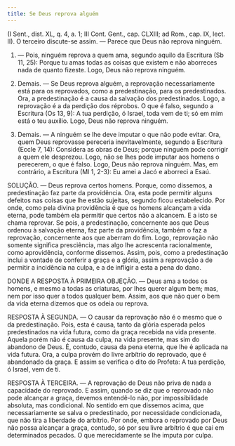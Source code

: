 ```yaml
---
title: Se Deus reprova alguém
---
```


(I Sent., dist. XL, q. 4, a. 1; III Cont. Gent., cap. CLXIII; ad Rom., cap. IX, lect. II).
  O terceiro discute-se assim. — Parece que Deus não reprova ninguém.  

1. — Pois, ninguém reprova a quem ama, segundo aquilo da Escritura (Sb 11, 25): Porque tu amas todas as coisas que existem e não aborreces nada de quanto fizeste. Logo, Deus não reprova ninguém.  

2. Demais. — Se Deus reprova alguém, a reprovação necessariamente está para os reprovados, como a predestinação, para os predestinados. Ora, a predestinação é a causa da salvação dos predestinados. Logo, a reprovação é a da perdição dos réprobos. O que é falso, segundo a Escritura (Os 13, 9): A tua perdição, ó Israel, toda vem de ti; só em mim está o teu auxílio. Logo, Deus não reprova ninguém.  

3. Demais. — A ninguém se lhe deve imputar o que não pode evitar. Ora, quem Deus reprovasse pereceria inevitavelmente, segundo a Escritura (Eccle 7, 14): Considera as obras de Deus; porque ninguém pode corrigir a quem ele desprezou. Logo, não se lhes pode imputar aos homens o perecerem, o que é falso. Logo, Deus não reprova ninguém.  Mas, em contrário, a Escritura (Ml 1, 2-3): Eu amei a Jacó e aborreci a Esaú.  

SOLUÇÃO. — Deus reprova certos homens. Porque, como dissemos, a predestinação faz parte da providência. Ora, esta pode permitir alguns defeitos nas coisas que lhe estão sujeitas, segundo ficou estabelecido. Por onde, como pela divina providência é que os homens alcançam a vida eterna, pode também ela permitir que certos não a alcancem. E a isto se chama reprovar. Se pois, a predestinação, concernente aos que Deus ordenou à salvação eterna, faz parte da providência, também o faz a reprovação, concernente aos que aberram do fim. Logo, reprovação não somente significa presciência, mas algo lhe acrescenta racionalmente, como aprovidência, conforme dissemos. Assim, pois, como a predestinação inclui a vontade de conferir a graça e a glória, assim a reprovação a de permitir a incidência na culpa, e a de infligir a esta a pena do dano.  

DONDE A RESPOSTA À PRIMEIRA OBJEÇÃO. — Deus ama a todos os homens, e mesmo a todas as criaturas, por lhes querer algum bem; mas, nem por isso quer a todos qualquer bem. Assim, aos que não quer o bem da vida eterna dizemos que os odeia ou reprova.  

RESPOSTA À SEGUNDA. — O causar da reprovação não é o mesmo que o da predestinação. Pois, esta é causa, tanto da glória esperada pelos predestinados na vida futura, como da graça recebida na vida presente. Aquela porém não é causa da culpa, na vida presente, mas sim do abandono de Deus. É, contudo, causa da pena eterna, que lhe é aplicada na vida futura. Ora, a culpa provém do livre arbítrio do reprovado, que é abandonado da graça. E assim se verifica o dito do Profeta: A tua perdição, ó Israel, vem de ti.  

RESPOSTA À TERCEIRA. — A reprovação de Deus não priva de nada a capacidade do reprovado. E assim, quando se diz que o reprovado não pode alcançar a graça, devemos entendê-lo não, por impossibilidade absoluta, mas condicional. No sentido em que dissemos acima, que necessariamente se salva o predestinado, por necessidade condicionada, que não tira a liberdade do arbítrio. Por onde, embora o reprovado por Deus não possa alcançar a graça, contudo, só por seu livre arbítrio é que cai em determinados pecados. O que merecidamente se lhe imputa por culpa.